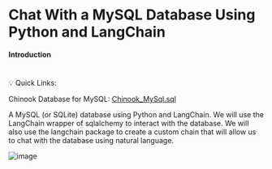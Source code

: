 # Chat With a MySQL Database Using Python and LangChain
**Introduction**
#
💡 Quick Links:

Chinook Database for MySQL: [Chinook_MySql.sql](https://github.com/lerocha/chinook-database/releases/download/v1.4.5/Chinook_MySql.sql)

A MySQL (or SQLite) database using Python and LangChain. We will use the LangChain wrapper of sqlalchemy to interact with the database. We will also use the langchain package to create a custom chain that will allow us to chat with the database using natural language.

![image](https://github.com/Prakashg7021/20240420-chat-with-mysql/assets/111484835/384d6fa9-adbe-458e-bca2-c9ce01cb0f0c)
